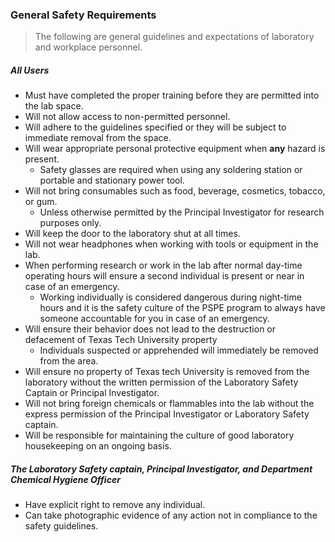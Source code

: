 ### General Safety Requirements

> The following are general guidelines and expectations of laboratory and workplace personnel.

##### All Users

- Must have completed the proper training before they are permitted into the lab space.
- Will not allow access to non-permitted personnel.
- Will adhere to the guidelines specified or they will be subject to immediate removal from the space.
- Will wear appropriate personal protective equipment when __any__ hazard is present.
    - Safety glasses are required when using any soldering station or portable and stationary power tool.
- Will not bring consumables such as food, beverage, cosmetics, tobacco, or gum.
    - Unless otherwise permitted by the Principal Investigator for research purposes only.
- Will keep the door to the laboratory shut at all times.
- Will not wear headphones when working with tools or equipment in the lab.
- When performing research or work in the lab after normal day-time operating hours will ensure a second individual is present or near in case of an emergency.
    - Working individually is considered dangerous during night-time hours and it is the safety culture of the PSPE program to always have someone accountable for you in case of an emergency.
- Will ensure their behavior does not lead to the destruction or defacement of Texas Tech University property
    - Individuals suspected or apprehended will immediately be removed from the area.
- Will ensure no property of Texas tech University is removed from the laboratory without the written permission of the Laboratory Safety Captain or Principal Investigator.
- Will not bring foreign chemicals or flammables into the lab without the express permission of the Principal Investigator or Laboratory Safety captain.
- Will be responsible for maintaining the culture of good laboratory housekeeping on an ongoing basis.

##### The Laboratory Safety captain, Principal Investigator, and Department Chemical Hygiene Officer

- Have explicit right to remove any individual.
- Can take photographic evidence of any action not in compliance to the safety guidelines.
